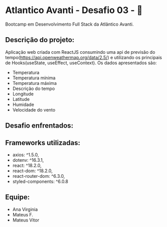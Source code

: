 # Atlantico Avanti - Desafio 03 - 📜
Bootcamp em Desenvolvimento Full Stack da Atlântico Avanti.

## Descrição do projeto:
Aplicação web criada com ReactJS consumindo uma api de previsão do tempo(https://api.openweathermap.org/data/2.5/) e utilizando os principais de Hooks(useState, useEffect, useContext). Os dados apresentados são:
- Temperatura
- Temperatura mínima
- Temperatura máxima
- Descrição do tempo
- Longitude
- Latitude
- Humidade
- Velocidade do vento

## Desafio enfrentados:

## Frameworks utilizadas:
- axios: ^1.5.0,
- dotenv: ^16.3.1,
- react: ^18.2.0,
- react-dom: ^18.2.0,
- react-router-dom: ^6.3.0,
- styled-components: ^6.0.8
  
## Equipe:
- Ana Virginia
- Mateus F.
- Mateus Vitor
